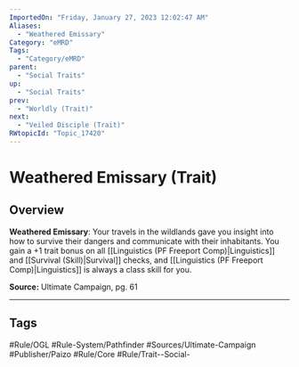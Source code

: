 ```yaml
---
ImportedOn: "Friday, January 27, 2023 12:02:47 AM"
Aliases:
  - "Weathered Emissary"
Category: "eMRD"
Tags:
  - "Category/eMRD"
parent:
  - "Social Traits"
up:
  - "Social Traits"
prev:
  - "Worldly (Trait)"
next:
  - "Veiled Disciple (Trait)"
RWtopicId: "Topic_17420"
---
```

# Weathered Emissary (Trait)
## Overview
**Weathered Emissary**: Your travels in the wildlands gave you insight into how to survive their dangers and communicate with their inhabitants. You gain a +1 trait bonus on all [[Linguistics (PF Freeport Comp)|Linguistics]] and [[Survival (Skill)|Survival]] checks, and [[Linguistics (PF Freeport Comp)|Linguistics]] is always a class skill for you. 

**Source:** Ultimate Campaign, pg. 61


---
## Tags
#Rule/OGL #Rule-System/Pathfinder #Sources/Ultimate-Campaign #Publisher/Paizo #Rule/Core #Rule/Trait--Social-

